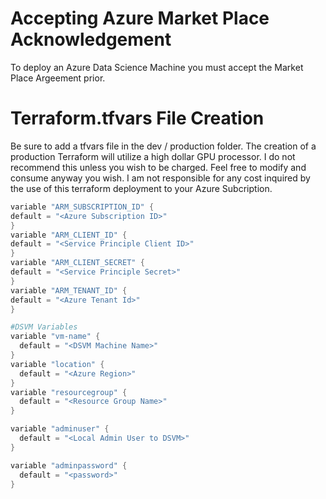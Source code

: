# Accepting Azure Market Place Acknowledgement

To deploy an Azure Data Science Machine you must accept the Market Place Argeement prior.

# Terraform.tfvars File Creation

Be sure to add a tfvars file in the dev / production folder.  The creation of a production Terraform will utilize a high dollar GPU processor.  I do not recommend this unless you wish to be charged.  Feel free to modify and consume anyway you wish.  I am not responsible for any cost inquired by the use of this terraform deployment to your Azure Subcription.

```powershell
variable "ARM_SUBSCRIPTION_ID" {
default = "<Azure Subscription ID>"
}
variable "ARM_CLIENT_ID" {
default = "<Service Principle Client ID>"
}
variable "ARM_CLIENT_SECRET" {
default = "<Service Principle Secret>"
}
variable "ARM_TENANT_ID" {
default = "<Azure Tenant Id>"
}

#DSVM Variables
variable "vm-name" {
  default = "<DSVM Machine Name>"
}
variable "location" {
  default = "<Azure Region>"
}
variable "resourcegroup" {
  default = "<Resource Group Name>"
}

variable "adminuser" {
  default = "<Local Admin User to DSVM>"
}

variable "adminpassword" {
  default = "<password>"
}
```